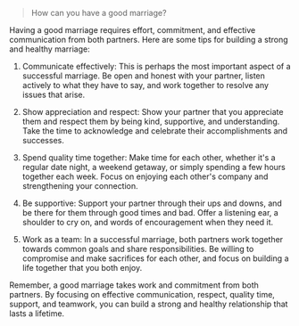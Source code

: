 > How can you have a good marriage?

Having a good marriage requires effort, commitment, and effective communication from both partners. Here are some tips for building a strong and healthy marriage:

1. Communicate effectively: This is perhaps the most important aspect of a successful marriage. Be open and honest with your partner, listen actively to what they have to say, and work together to resolve any issues that arise.

2. Show appreciation and respect: Show your partner that you appreciate them and respect them by being kind, supportive, and understanding. Take the time to acknowledge and celebrate their accomplishments and successes.

3. Spend quality time together: Make time for each other, whether it's a regular date night, a weekend getaway, or simply spending a few hours together each week. Focus on enjoying each other's company and strengthening your connection.

4. Be supportive: Support your partner through their ups and downs, and be there for them through good times and bad. Offer a listening ear, a shoulder to cry on, and words of encouragement when they need it.

5. Work as a team: In a successful marriage, both partners work together towards common goals and share responsibilities. Be willing to compromise and make sacrifices for each other, and focus on building a life together that you both enjoy.

Remember, a good marriage takes work and commitment from both partners. By focusing on effective communication, respect, quality time, support, and teamwork, you can build a strong and healthy relationship that lasts a lifetime.